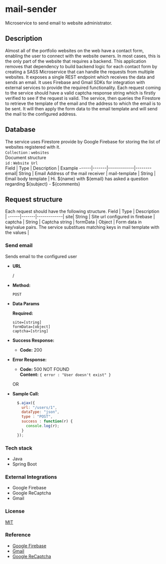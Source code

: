 # mail-sender
Microservice to send email to website administrator.  

## Description  
Almost all of the portfolio websites on the web have a contact form, enabling the user to connect with the website owners. In most cases, this is the only part of the website that requires a backend. This application removes that dependency to build backend logic for each contact form by creating a SASS Microservice that can handle the requests from multiple websites. It exposes a single REST endpoint which receives the data and sends an email. It uses Firebase and Gmail SDKs for integration with external services to provide the required functionality. Each request coming to the service should have a valid captcha response string which is firstly verified to see if the request is valid. The service, then queries the Firestore to retrieve the template of the email and the address to which the email is to be sent. It will then apply the form data to the email template and will send the mail to the configured address.

## Database
The service uses Firestore provide by Google Firebase for storing the list of websites registered with it.  
`Collection` : `websites`  
Document structure  
`id` : `Website Url`  
Field | Type  | Description | Example
------|-------|-------------|--------
email| String | Email Address of the mail receiver |
mail-template | String | Email body template | Hi. ${name} with ${email} has asked a question regarding ${subject} - ${comments}

## Request structure  
Each request should have the following structure.
Field | Type  | Description |
------|-------|-------------|
site| String | Site url configured in firebase |
captcha | String | Captcha string |
formData | Object | Form data in key/value pairs. The service substitues matching keys in mail template with the values |


### Send email

Sends email to the configured user

* **URL**

  /

* **Method:**

  `POST`
  
* **Data Params**

  **Required:**
 
   `site=[string]`  
   `formData=[object]`  
   `captcha=[string]`

* **Success Response:**

  * **Code:** 200 <br />
 
* **Error Response:**

  * **Code:** 500 NOT FOUND <br />
    **Content:** `{ error : "User doesn't exist" }`

  OR

* **Sample Call:**

  ```javascript
    $.ajax({
      url: "/users/1",
      dataType: "json",
      type : "POST",
      success : function(r) {
        console.log(r);
      }
    });

### Tech stack
* Java
* Spring Boot

### External Integrations
* Google Firebase
* Google ReCaptcha
* Gmail

### License
[MIT](https://github.com/jijojames18/mail-sender/blob/master/LICENSE)

### Reference
* [Google Firebase](https://firebase.google.com/docs/admin/setup#java)
* [Gmail](https://developers.google.com/gmail/api/quickstart/java)
* [Google ReCaptcha](https://developers.google.com/recaptcha/docs/verify)

